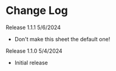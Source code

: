 # Change Log

Release 1.1.1 5/6/2024

- Don't make this sheet the default one!

Release 1.1.0 5/4/2024

- Initial release
